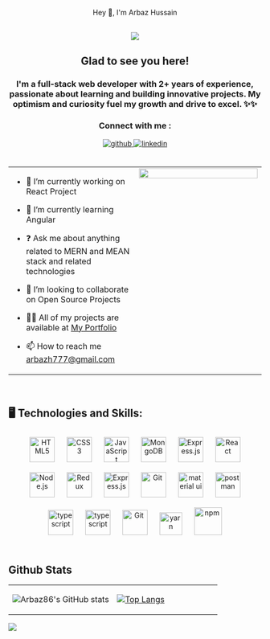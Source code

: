 <p align="center">Hey 👋, I'm Arbaz Hussain</p>  

<br />

<div align="center">
<img src="https://komarev.com/ghpvc/?username=Arbaz86&&style=flat-square" align="center" />
</div>  
  



  
<div align="center">

## Glad to see you here!  
<h3 align="center">
  I'm a full-stack web developer with 2+ years of experience, passionate about learning and building innovative projects. My optimism and curiosity fuel my growth and drive to excel. ✨✨
</h3>

  ### Connect with me : 
  <a href="https://github.com/Arbaz86" target="_blank">
<img src=https://img.shields.io/badge/github-%2324292e.svg?&style=for-the-badge&logo=github&logoColor=white alt=github style="margin-bottom: 5px;" />
</a>
<a href="https://linkedin.com/in/arbazhussain10" target="_blank">
<img src=https://img.shields.io/badge/linkedin-%231E77B5.svg?&style=for-the-badge&logo=linkedin&logoColor=white alt=linkedin style="margin-bottom: 5px;" />
</a>
</div>  

<br/>  



<table><tr><td valign="top" width="50%">

- 🔭 I’m currently working on React Project  
  

- 🌱 I’m currently learning Angular  
  

- ❓ Ask me about anything related to MERN and MEAN stack and related technologies  
  

- 👯 I’m looking to collaborate on Open Source Projects  
  

-  👨‍💻 All of my projects are available at  [My Portfolio](https://arbaz-hussain-portfolio.netlify.app/)  

- 📫 How to reach me arbazh777@gmail.com

</td><td valign="top" width="50%">

<div align="center">
<img src="https://raw.githubusercontent.com/BhuvaneshHingal/HELLO-WORLD/master/resources/Hello%20World!.gif" align="center" style="width: 100%" />
</div>  


</td></tr></table>  

<br/>  

## 🖥️ Technologies and Skills: 
<div align="center">  
<img style="margin: 10px" src="https://profilinator.rishav.dev/skills-assets/html5-original-wordmark.svg" alt="HTML5" height="50" />  
<img style="margin: 10px" src="https://profilinator.rishav.dev/skills-assets/css3-original-wordmark.svg" alt="CSS3" height="50" />  
<img style="margin: 10px" src="https://profilinator.rishav.dev/skills-assets/javascript-original.svg" alt="JavaScript" height="50" />  
<img style="margin: 10px" src="https://profilinator.rishav.dev/skills-assets/mongodb-original-wordmark.svg" alt="MongoDB" height="50" />  
<img style="margin: 10px" src="https://profilinator.rishav.dev/skills-assets/express-original-wordmark.svg" alt="Express.js" height="50" />  
<img style="margin: 10px" src="https://profilinator.rishav.dev/skills-assets/react-original-wordmark.svg" alt="React" height="50" />  
<img style="margin: 10px" src="https://profilinator.rishav.dev/skills-assets/nodejs-original-wordmark.svg" alt="Node.js" height="50" />  
<img style="margin: 10px" src="https://profilinator.rishav.dev/skills-assets/redux-original.svg" alt="Redux" height="50" />
<img style="margin: 10px" src="https://www.pngrepo.com/png/303670/180/firebase-1-logo.png" alt="Express.js" height="50" />  
<img style="margin: 10px" src="https://profilinator.rishav.dev/skills-assets/git-scm-icon.svg" alt="Git" height="50" />
<img style="margin: 10px" src="https://imgs.search.brave.com/_GSAYzJnVRCx-G0-GPGR5mgeLDBTXpwe0WwDQYRvQJo/rs:fit:300:238:1/g:ce/aHR0cHM6Ly9zZWVr/bG9nby5jb20vaW1h/Z2VzL00vbWF0ZXJp/YWwtdWktbG9nby01/QkRDQjlCQThGLXNl/ZWtsb2dvLmNvbS5w/bmc" alt="material ui" height="50" />
 
 <img style="margin: 10px" src="https://www.svgrepo.com/show/354202/postman-icon.svg" alt="postman" height="50" />
 <img style="margin: 10px" src="https://upload.wikimedia.org/wikipedia/commons/thumb/4/4c/Typescript_logo_2020.svg/2048px-Typescript_logo_2020.svg.png" alt="typescript" height="50" />
  <img style="margin: 10px" src="https://upload.wikimedia.org/wikipedia/commons/thumb/c/cf/Angular_full_color_logo.svg/2048px-Angular_full_color_logo.svg.png" alt="typescript" height="50" />
 <img style="margin: 10px" src="https://imgs.search.brave.com/sgfOVT7jfNlikgP7jdbI-cKq9_EkM_MWpww6KLdPoS8/rs:fit:1200:1200:1/g:ce/aHR0cHM6Ly9jZG4u/ZnJlZWJpZXN1cHBs/eS5jb20vbG9nb3Mv/bGFyZ2UvMngvd2Vi/cGFjay1pY29uLWxv/Z28tcG5nLXRyYW5z/cGFyZW50LnBuZw" alt="Git" height="50" />
  <img style="margin: 10px" src="https://seeklogo.com/images/Y/yarn-logo-F5E7A65FA2-seeklogo.com.png" alt="yarn" height="45" />
  <img style="margin: 10px" src="https://imgs.search.brave.com/WV6VEtYwmD8e3_kn_oL3vLNszt0xkCZpzLeV4kKG1a0/rs:fit:1200:1200:1/g:ce/aHR0cHM6Ly93d3cu/bG9nb2x5bnguY29t/L2ltYWdlcy9sb2dv/bHlueC83Zi83ZmI5/NzZhNTM3NjIwZmVk/MzEwODcyZDUzM2Nk/MTYxYy5wbmc" alt="npm" height="55" />
 
</div>  

<br/>  


## Github Stats  
<table align="center"><tr><td valign="top" width="50%">


![Arbaz86's GitHub stats](https://github-readme-stats.vercel.app/api?username=Arbaz86&show_icons=true&theme=highcontrast)

</td><td valign="top" width="50%">
                                 
[![Top Langs](https://github-readme-stats.vercel.app/api/top-langs/?username=Arbaz86&layout=compact&theme=chartreuse-dark&hide_border=false&bg_color=0D1117)](https://github.com/Arbaz86/github-readme-stats)
                                 

</td></tr></table>  
 <img  src="https://raw.githubusercontent.com/Trilokia/Trilokia/379277808c61ef204768a61bbc5d25bc7798ccf1/bottom_header.svg" />
  
